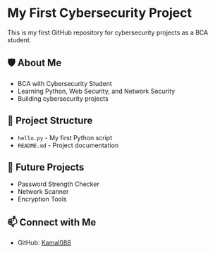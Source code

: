 # My First Cybersecurity Project

This is my first GitHub repository for cybersecurity projects as a BCA student.

## 🛡️ About Me
- BCA with Cybersecurity Student
- Learning Python, Web Security, and Network Security
- Building cybersecurity projects

## 📁 Project Structure
- `hello.py` - My first Python script
- `README.md` - Project documentation

## 🚀 Future Projects
- Password Strength Checker
- Network Scanner
- Encryption Tools

## 📫 Connect with Me
- GitHub: [Kamal088](https://github.com/Kamal088)
